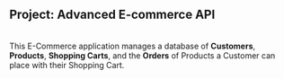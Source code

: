 ## Project: Advanced E-commerce API


<br>This E-Commerce application manages a database of <b>Customers</b>, <b>Products</b>, <b>Shopping Carts</b>, and the <b>Orders</b> of Products a Customer can place with their Shopping Cart.
